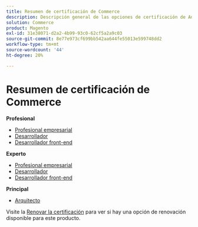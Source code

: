 ```yaml
---
title: Resumen de certificación de Commerce
description: Descripción general de las opciones de certificación de Adobe Commerce
solution: Commerce
product: Magento
exl-id: 31e38071-d2a2-4b99-93c0-62cf5a2a9c03
source-git-commit: 8e77e973cf699bb542aa644fe55013e599748dd2
workflow-type: tm+mt
source-wordcount: '44'
ht-degree: 20%

---
```


# Resumen de certificación de Commerce

**Profesional**

* [Profesional empresarial](/help/certifications/ac/ac-p-business.md) <!--AD0-E712-->
* [Desarrollador](/help/certifications/ac/ac-p-developer.md) <!--AD0-E717-->
* [Desarrollador front-end](/help/certifications/ac/ac-p-fedeveloper0623.md) <!--AD0-E721-->

**Experto**

* [Profesional empresarial](/help/certifications/ac/ac-e-business.md) <!--AD0-E708-->
* [Desarrollador](/help/certifications/ac/ac-e-developer.md) <!--AD0-E716-->
* [Desarrollador front-end](/help/certifications/ac/ac-e-fedeveloper0623.md) <!--AD0-E720-->

**Principal**

* [Arquitecto](/help/certifications/ac/ac-m-architect.md) <!--AD0-E718-->

Visite la [Renovar la certificación](/help/certifications/renew.md) para ver si hay una opción de renovación disponible para este producto.
